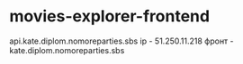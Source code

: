 # movies-explorer-frontend
api.kate.diplom.nomoreparties.sbs ip - 51.250.11.218
фронт - kate.diplom.nomoreparties.sbs
